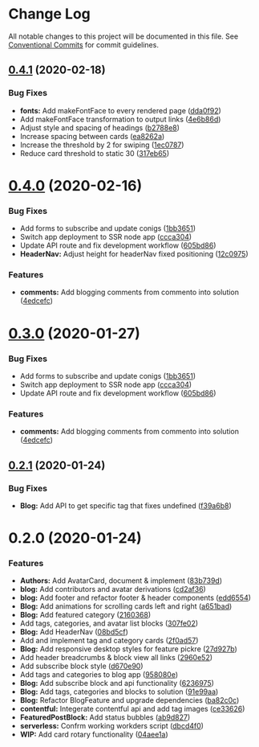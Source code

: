 # Change Log

All notable changes to this project will be documented in this file.
See [Conventional Commits](https://conventionalcommits.org) for commit guidelines.

## [0.4.1](https://gitlab.com/imaginedelements/heather-turano-coaching/live-life-mindful/compare/@live-life-mindful/blog@0.4.0...@live-life-mindful/blog@0.4.1) (2020-02-18)


### Bug Fixes

* **fonts:** Add makeFontFace to every rendered page ([dda0f92](https://gitlab.com/imaginedelements/heather-turano-coaching/live-life-mindful/commit/dda0f92050701d96f6dfe62ce55f9a042b4b83d0))
* Add makeFontFace transformation to output links ([4e6b86d](https://gitlab.com/imaginedelements/heather-turano-coaching/live-life-mindful/commit/4e6b86d43df53b30f1ead3926823428f850aba26))
* Adjust style and spacing of headings ([b2788e8](https://gitlab.com/imaginedelements/heather-turano-coaching/live-life-mindful/commit/b2788e88756e384b7bf9e721df8b14cd66a7c338))
* Increase spacing between cards ([ea8262a](https://gitlab.com/imaginedelements/heather-turano-coaching/live-life-mindful/commit/ea8262ae999d842028102b3dbbd4ee9c00437cc9))
* Increase the threshold by 2 for swiping ([1ec0787](https://gitlab.com/imaginedelements/heather-turano-coaching/live-life-mindful/commit/1ec0787b294d283a2369c29fdd1b19f10e938cd3))
* Reduce card threshold to static 30 ([317eb65](https://gitlab.com/imaginedelements/heather-turano-coaching/live-life-mindful/commit/317eb65a97c2da4492ebb30c04d6e723f4f28e69))





# [0.4.0](https://gitlab.com/imaginedelements/heather-turano-coaching/live-life-mindful/compare/@live-life-mindful/blog@0.2.1...@live-life-mindful/blog@0.4.0) (2020-02-16)


### Bug Fixes

* Add forms to subscribe and update conigs ([1bb3651](https://gitlab.com/imaginedelements/heather-turano-coaching/live-life-mindful/commit/1bb36517388e12332f2cefaccf5130f09dc86d88))
* Switch app deployment to SSR node app ([ccca304](https://gitlab.com/imaginedelements/heather-turano-coaching/live-life-mindful/commit/ccca304ec62eabe12d39ac8ae6b2317ba08f7606))
* Update API route and fix development workflow ([605bd86](https://gitlab.com/imaginedelements/heather-turano-coaching/live-life-mindful/commit/605bd861e25c2ff48257aca422c3904b05ae4348))
* **HeaderNav:** Adjust height for headerNav fixed positioning ([12c0975](https://gitlab.com/imaginedelements/heather-turano-coaching/live-life-mindful/commit/12c0975b7a72b89621d0b07c830f248b1e1c05bf))


### Features

* **comments:** Add blogging comments from commento into solution ([4edcefc](https://gitlab.com/imaginedelements/heather-turano-coaching/live-life-mindful/commit/4edcefca04eedf629062f2629b1971660aba547a))





# [0.3.0](https://gitlab.com/imaginedelements/heather-turano-coaching/live-life-mindful/compare/@live-life-mindful/blog@0.2.1...@live-life-mindful/blog@0.3.0) (2020-01-27)


### Bug Fixes

* Add forms to subscribe and update conigs ([1bb3651](https://gitlab.com/imaginedelements/heather-turano-coaching/live-life-mindful/commit/1bb36517388e12332f2cefaccf5130f09dc86d88))
* Switch app deployment to SSR node app ([ccca304](https://gitlab.com/imaginedelements/heather-turano-coaching/live-life-mindful/commit/ccca304ec62eabe12d39ac8ae6b2317ba08f7606))
* Update API route and fix development workflow ([605bd86](https://gitlab.com/imaginedelements/heather-turano-coaching/live-life-mindful/commit/605bd861e25c2ff48257aca422c3904b05ae4348))


### Features

* **comments:** Add blogging comments from commento into solution ([4edcefc](https://gitlab.com/imaginedelements/heather-turano-coaching/live-life-mindful/commit/4edcefca04eedf629062f2629b1971660aba547a))





## [0.2.1](https://gitlab.com/imaginedelements/heather-turano-coaching/live-life-mindful/compare/@live-life-mindful/blog@0.2.0...@live-life-mindful/blog@0.2.1) (2020-01-24)


### Bug Fixes

* **Blog:** Add API to get specific tag that fixes undefined ([f39a6b8](https://gitlab.com/imaginedelements/heather-turano-coaching/live-life-mindful/commit/f39a6b8f9baf71da32e1831f6ed5f4a849025833))





# 0.2.0 (2020-01-24)


### Features

* **Authors:** Add AvatarCard, document & implement ([83b739d](https://gitlab.com/imaginedelements/heather-turano-coaching/live-life-mindful/commit/83b739d35ab691eb53575f6e594138bfcecacc30))
* **blog:** Add contributors and avatar derivations ([cd2af36](https://gitlab.com/imaginedelements/heather-turano-coaching/live-life-mindful/commit/cd2af3603990de1c68898289ad6d8e5b58d6012c))
* **blog:** Add footer and refactor footer & header components ([edd6554](https://gitlab.com/imaginedelements/heather-turano-coaching/live-life-mindful/commit/edd65544f1d416a76a8e445a995ef34e7e9406f6))
* **Blog:** Add animations for scrolling cards left and right ([a651bad](https://gitlab.com/imaginedelements/heather-turano-coaching/live-life-mindful/commit/a651bad8c4b8e76fa48a8ee44af4a97853922de2))
* **Blog:** Add featured category ([2160368](https://gitlab.com/imaginedelements/heather-turano-coaching/live-life-mindful/commit/21603687c7f7fd9cf2167dde3f126eb2c5e0dec0))
* Add tags, categories, and avatar list blocks ([307fe02](https://gitlab.com/imaginedelements/heather-turano-coaching/live-life-mindful/commit/307fe02c4e95bcc47bd7773bb5940c8c0dde56d9))
* **Blog:** Add HeaderNav ([08bd5cf](https://gitlab.com/imaginedelements/heather-turano-coaching/live-life-mindful/commit/08bd5cffa1396f2c76d6d05b71cbf2345cd8a429))
* Add and implement tag and category cards ([2f0ad57](https://gitlab.com/imaginedelements/heather-turano-coaching/live-life-mindful/commit/2f0ad5783b32f636e0d8894dad080a068a34be5b))
* **Blog:** Add responsive desktop styles for feature pickre ([27d927b](https://gitlab.com/imaginedelements/heather-turano-coaching/live-life-mindful/commit/27d927b02692991b4e3b7cc0489a823431c97d9a))
* Add header breadcrumbs & block view all links ([2960e52](https://gitlab.com/imaginedelements/heather-turano-coaching/live-life-mindful/commit/2960e52f349c7551e035331024c2c20ec07abb6e))
* Add subscribe block style ([d670e90](https://gitlab.com/imaginedelements/heather-turano-coaching/live-life-mindful/commit/d670e90aea932df3d7ee9662e36e804adc580da1))
* Add tags and categories to blog app ([958080e](https://gitlab.com/imaginedelements/heather-turano-coaching/live-life-mindful/commit/958080eee8981424a94c6c9d1cf1849858a81e4e))
* **Blog:** Add subscribe block and api functionality ([6236975](https://gitlab.com/imaginedelements/heather-turano-coaching/live-life-mindful/commit/62369757368c20cc739482ad605bdba73b9dffc5))
* **Blog:** Add tags, categories and blocks to solution ([91e99aa](https://gitlab.com/imaginedelements/heather-turano-coaching/live-life-mindful/commit/91e99aaa39f03ac371a558a4f64c226620dccdf8))
* **Blog:** Refactor BlogFeature and upgrade dependencies ([ba82c0c](https://gitlab.com/imaginedelements/heather-turano-coaching/live-life-mindful/commit/ba82c0c6ad80b2ef3fc84cae678bc3283e382b39))
* **contentful:** Integerate contentful api and add tag images ([ce33626](https://gitlab.com/imaginedelements/heather-turano-coaching/live-life-mindful/commit/ce33626712f5bdad58fa9ef2cc2eb753f4a35717))
* **FeaturedPostBlock:** Add status bubbles ([ab9d827](https://gitlab.com/imaginedelements/heather-turano-coaching/live-life-mindful/commit/ab9d8275b56b706012e82f2889940f461d7d420f))
* **serverless:** Confrm working workders script ([dbcd4f0](https://gitlab.com/imaginedelements/heather-turano-coaching/live-life-mindful/commit/dbcd4f008a85110702785213799510711d5919bf))
* **WIP:** Add card rotary functionality ([04aee1a](https://gitlab.com/imaginedelements/heather-turano-coaching/live-life-mindful/commit/04aee1aa61ec106e5260ba942b730c2c8758b4c5))
